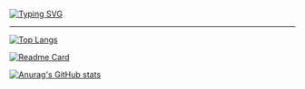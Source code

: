 [![Typing SVG](https://readme-typing-svg.herokuapp.com?color=%2336BCF7&lines=A+feature+not+a+bug)](https://git.io/typing-svg)  
***

[![Top Langs](https://github-readme-stats.vercel.app/api/top-langs/?username=werckut&layout=compact&theme=tokyonight)](https://github.com/anuraghazra/github-readme-stats)  

[![Readme Card](https://github-readme-stats.vercel.app/api/pin/?username=werckut&repo=werckut&theme=tokyonight)](https://github.com/anuraghazra/github-readme-stats)  

[![Anurag's GitHub stats](https://github-readme-stats.vercel.app/api?username=werckut&theme=tokyonight)](https://github.com/anuraghazra/github-readme-stats)

